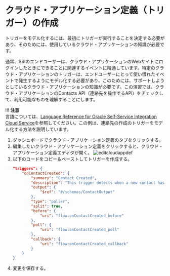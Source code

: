 # クラウド・アプリケーション定義（トリガー）の作成

トリガーをモデル化するには、最初にトリガーが実行することを決定する必要があり、そのためには、使用しているクラウド・アプリケーションの知識が必要です。

通常、SSIのエンドユーザーは、クラウド・アプリケーションのWebサイトにログインしたときにできることに関連するイベントに精通しています。特定のクラウド・アプリケーションのトリガーは、エンドユーザーにとって使い慣れたイベントで発生するようにモデル化する必要があり、このためには、サポートしようとしているクラウド・アプリケーションの知識が必要です。この演習では、クラウド・アプリケーションのContacts API（連絡先を操作するAPI）をチェックして、利用可能なものを理解することにします。

!!! **注意**<br/>言語については、[Language Reference for Oracle Self-Service Integration Cloud Service](https://docs.oracle.com/en/cloud/paas/self-service-integration-cloud/ssidg/oracle-self-service-integration-connector-definition-language.html)を参照してください。この例は、連絡先の作成のトリガーをモデル化する方法を説明しています。

1. ダッシュボードでクラウド・アプリケーション定義のタブをクリックする。
2. 編集したいクラウド・アプリケーション定義をクリックすると、クラウド・アプリケーション定義エディタが開く。
    ![editcloudappdef](https://docs.oracle.com/en/cloud/paas/self-service-integration-cloud/ssiag/img/editcloudappdef.png)
3. 以下のコードをコピー＆ペーストしてトリガーを作成する。
    ```json
    "triggers": {
        "onContactCreated": {
            "summary": "Contact Created",
            "description": "This trigger detects when a new contact has been created.",
            "output": {
                "$ref": "#/schemas/ContactOutput"
            },
            "type": "poller",
            "split": true,
            "before": {
                "uri": "flow:onContactCreated_before"
            },
            "poll": {
                "uri": "flow:onContactCreated_poll"
            },
            "callback": {
                "uri": "flow:onContactCreated_callback"
            }
        }
    }
    ```
4. 変更を保存する。
